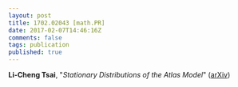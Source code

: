 ```yaml
---
layout: post
title: 1702.02043 [math.PR]
date: 2017-02-07T14:46:16Z
comments: false
tags: publication
published: true
---
```


<b>Li-Cheng Tsai</b>, "<i>Stationary Distributions of the Atlas Model</i>" ([arXiv](http://arxiv.org/abs/1702.02043v2))
